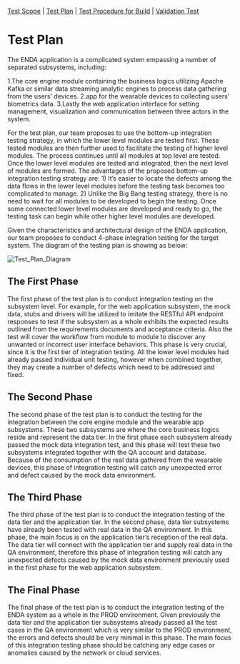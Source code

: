 [Test Scope](index.md) | [Test Plan](test_plan.md) | [Test Procedure for Build](test_procedure.md) | [Validation Test](validation_test.md)

# Test Plan

The ENDA application is a complicated system empassing a number of separated subsystems, including:

1.The core engine module containing the business logics utilizing Apache Kafka or similar data streaming analytic engines to process data gathering from the users’ devices.
2.app for the wearable devices to collecting users’ biometrics data.
3.Lastly the web application interface for setting management, visualization and communication between three actors in the system.

For the test plan, our team proposes to use the bottom-up integration testing strategy, in which the lower level modules are tested first. These tested modules are then further used to facilitate the testing of higher level modules. The process continues until all modules at top level are tested. Once the lower level modules are tested and integrated, then the next level of modules are formed. The advantages of the proposed bottom-up integration testing strategy are: 1) It’s easier to locate the defects among the data flows in the lower level modules before the testing task becomes too complicated to manage. 2) Unlike the Big Bang testing strategy, there is no need to wait for all modules to be developed to begin the testing. Once some connected lower level modules are developed and ready to go, the testing task can begin while other higher level modules are developed.

Given the characteristics and architectural design of the ENDA application, our team proposes to conduct 4-phase integration testing for the target system. The diagram of the testing plan is showing as below:

![Test_Plan_Diagram](https://user-images.githubusercontent.com/24898162/100957230-14be3980-34e8-11eb-8178-c0239afa87f0.png)

## The First Phase

The first phase of the test plan is to conduct integration testing on the subsystem level. For example, for the web application subsystem, the mock data, stubs and drivers will be utilized to imitate the RESTful API endpoint responses to test if the subsystem as a whole exhibits the expected results outlined from the requirements documents and acceptance criteria. Also the test will cover the workflow from module to module to discover any unwanted or incorrect user interface behaviors. This phase is very crucial, since it is the first tier of integration testing. All the lower level modules had already passed individual unit testing, however when combined together, they may create a number of defects which need to be addressed and fixed.

## The Second Phase

The second phase of the test plan is to conduct the testing for the integration between the core engine module and the wearable app subsystems. These two subsystems are where the core business logics reside and represent the data tier. In the first phase each subsystem already passed the mock data integration test, and this phase will test these two subsystems integrated together with the QA account and database. Because of the consumption of the real data gathered from the wearable devices, this phase of integration testing will catch any unexpected error and defect caused by the mock data environment.

## The Third Phase

The third phase of the test plan is to conduct the integration testing of the data tier and the application tier. In the second phase, data tier subsystems have already been tested with real data in the QA environment. In this phase, the main focus is on the application tier’s reception of the real data. The data tier will connect with the application tier and supply real data in the QA environment, therefore this phase of integration testing will catch any unexpected defects caused by the mock data environment previously used in the first phase for the web application subsystem.

## The Final Phase

The final phase of the test plan is to conduct the integration testing of the ENDA system as a whole in the PROD environment. Given previously the data tier and the application tier subsystems already passed all the test cases in the QA environment which is very similar to the PROD environment, the errors and defects should be very minimal in this phase. The main focus of this integration testing phase should be catching any edge cases or anomalies caused by the network or cloud services.
